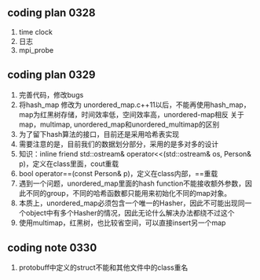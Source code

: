 ## coding plan 0328
1. time clock
2. 日志
3. mpi_probe

## coding plan 0329
1. 完善代码，修改bugs
2. 将hash_map 修改为 unordered_map.c++11以后，不能再使用hash_map，map为红黑树存储，时间效率低，空间效率高，unordered-map相反
	关于map，multimap, unordered_map和unordered_multimap的区别
3. 为了留下hash算法的接口，目前还是采用哈希表实现 
4. 需要注意的是，目前我们的数据划分部分，采用的是多对多的设计
5. 知识：inline friend std::ostream& operator<<(std::ostream& os, Person& p)，定义在class里面，cout重载
6. bool operator==(const Person& p)，定义在class内部，==重载
7. 遇到一个问题，unordered_map里面的hash function不能接收额外参数，因此不同的group，不同的哈希函数都只能用来初始化不同的map对象。
8. 本质上，unordered_map必须包含一个唯一的Hasher，因此不可能出现同一个object中有多个Hasher的情况，因此无论什么解决办法都绕不过这个
9. 使用multimap，红黑树，也比较省空间，可以直接insert另一个map

## coding note 0330
1. protobuff中定义的struct不能和其他文件中的class重名
